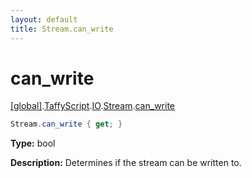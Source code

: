 ```yaml
---
layout: default
title: Stream.can_write
---
```


# can_write

[\[global\]]({{site.baseurl}}/docs/).[TaffyScript]({{site.baseurl}}/docs/TaffyScript/).[IO]({{site.baseurl}}/docs/TaffyScript/IO/).[Stream]({{site.baseurl}}/docs/TaffyScript/IO/Stream/).[can_write]({{site.baseurl}}/docs/TaffyScript/IO/Stream/can_write/)

```cs
Stream.can_write { get; }
```

**Type:** bool

**Description:** Determines if the stream can be written to.
